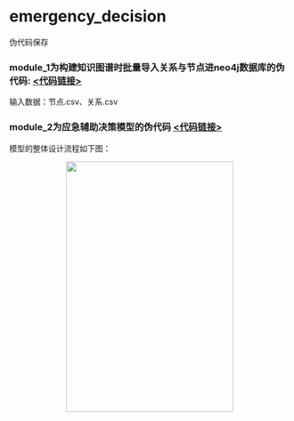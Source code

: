 emergency_decision
=======
伪代码保存

### module_1为构建知识图谱时批量导入关系与节点进neo4j数据库的伪代码:  [<代码链接>](https://github.com/loyalty-fox/emergency_decision/blob/main/module_1.py)
输入数据：节点.csv、关系.csv

### module_2为应急辅助决策模型的伪代码  [<代码链接>](https://github.com/loyalty-fox/emergency_decision/blob/main/module_2.py)
模型的整体设计流程如下图：<br>
<div align=center><img src="https://github.com/loyalty-fox/emergency_decision/assets/56210508/0f813d24-5f48-427d-a8e0-7ee725d3ffcf" width="300" height="450" /></div>
